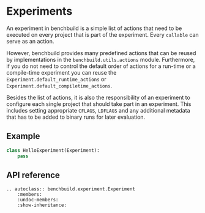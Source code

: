 # Experiments

An experiment in benchbuild is a simple list of actions that need to be
executed on every project that is part of the experiment.
Every `callable` can serve as an action.

However, benchbuild provides many predefined actions that can
be reused by implementations in the `benchbuild.utils.actions` module.
Furthermore, if you do not need to control the default order of
actions for a run-time or a compile-time experiment you can reuse the
`Experiment.default_runtime_actions` or
`Experiment.default_compiletime_actions`.

Besides the list of actions, it is also the responsibility of an experiment
to configure each single project that should take part in an experiment.
This includes setting appropriate `CFLAGS`, `LDFLAGS` and any additional
metadata that has to be added to binary runs for later evaluation.

## Example
```python
class HelloExperiment(Experiment):
    pass
```

## API reference

```eval_rst
.. autoclass:: benchbuild.experiment.Experiment
    :members:
    :undoc-members:
    :show-inheritance:
```
